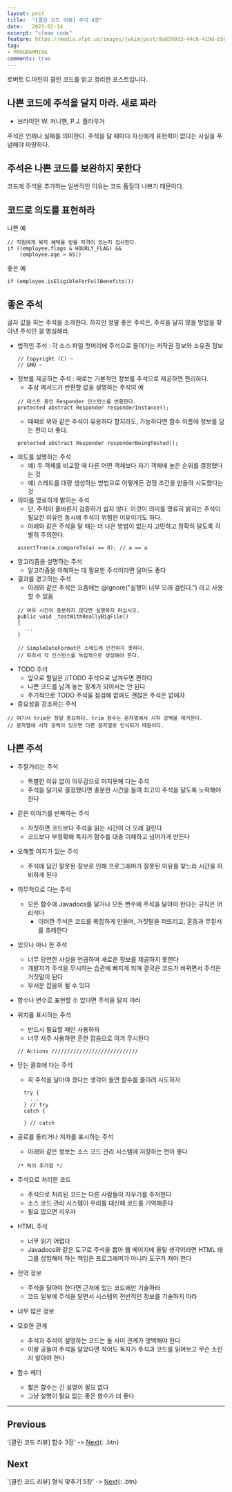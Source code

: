 ```yaml
---
layout: post
title:  "[클린 코드 리뷰] 주석 4장"
date:   2021-02-14
excerpt: "clean code"
feature: https://media.vlpt.us/images/jwkim/post/9a8598d3-44c6-419d-b509-069370dd5c7e/%EA%B7%B8%EB%A6%BC3.png
tag:
- PROGRAMMING
comments: true
---
```


로버트 C.마틴의 클린 코드를 읽고 정리한 포스트입니다.

## 나쁜 코드에 주석을 달지 마라. 새로 짜라
- 브라이언 W. 커니핸, P.J. 플라우거

주석은 언제나 실패를 의미한다. 주석을 달 때마다 자신에게 표현력이 없다는 사실을 푸념해야 마땅하다.

## 주석은 나쁜 코드를 보완하지 못한다
코드에 주석을 추가하는 일반적인 이유는 코드 품질이 나쁘기 때문이다.

## 코드로 의도를 표현하라
나쁜 예
```
// 직원에게 복지 혜택을 받을 자격이 있는지 검사한다.
if ((employee.flags & HOURLY_FLAG) &&
    (employee.age > 65))
```
좋은 예
```
if (employee.isEligibleForFullBenefits())
```

## 좋은 주석
글자 값을 하는 주석을 소개한다. 하지만 정말 좋은 주석은, 주석을 달지 않을 방법을 찾아낸 주석인 걸 명심해라.
* 법적인 주석 : 각 소스 파일 첫머리에 주석으로 들어가는 저작권 정보와 소유권 정보
  ```
  // Copyright (C) ~
  // GNU ~
  ```
* 정보를 제공하는 주석 : 때로는 기본적인 정보를 주석으로 제공하면 편리하다.
  * 추상 메서드가 반환할 값을 설명하는 주석의 예
  ```
  // 테스트 중인 Responder 인스턴스를 반환한다.
  protected abstract Responder responderInstance();
  ```
  * 때때로 위와 같은 주석이 유용하다 할지라도, 가능하다면 함수 이름에 정보를 담는 편이 더 좋다.
  ```
  protected abstract Responder responderBeingTested();
  ```
* 의도를 설명하는 주석
  * 예) 두 객체를 비교할 때 다른 어떤 객체보다 자기 객체에 높은 순위를 결정했다는 것
  * 예) 스레드를 대량 생성하는 방법으로 어떻게든 경쟁 조건을 만들려 시도했다는 것
* 의미를 명료하게 밝히는 주석
  * 단, 주석이 올바른지 검증하기 쉽지 않다. 이것이 의미를 명료히 밝히는 주석이 필요한 이유인 동시에 주석이 위험한 이유이기도 하다.
  * 아래와 같은 주석을 달 때는 더 나은 방법이 없는지 고민하고 정확히 달도록 각별히 주의한다.
  ```
  assertTrue(a.compareTo(a) == 0); // a == a
  ```
* 알고리즘을 설명하는 주석
  * 알고리즘을 이해하는 데 필요한 주석이라면 달아도 좋다
* 결과를 경고하는 주석
  * 아래와 같은 주석은 요즘에는 @Ignore("실행이 너무 오래 걸린다.") 라고 사용할 수 있음
  ```
  // 여유 시간이 충분하지 않다면 실행하지 마십시오.
  public void _testWithReallyBigFile()
  {
    ...
  }
  ```
  ```
  // SimpleDateFormat은 스레드에 안전하지 못하다.
  // 따라서 각 인스턴스를 독립적으로 생성해야 한다.
  ```
* TODO 주석
  * 앞으로 할일은 //TODO 주석으로 남겨두면 편하다
  * 나쁜 코드를 남겨 놓는 핑계가 되어서는 안 된다
  * 주기적으로 TODO 주석을 점검해 없애도 괜찮은 주석은 없애자
* 중요성을 강조하는 주석
```
// 여기서 trim은 정말 중요하다. trim 함수는 문자열에서 시작 공백을 제거한다.
// 문자열에 시작 공백이 있으면 다른 문자열로 인식되기 때문이다.
```

## 나쁜 주석
* 주절거리는 주석
  * 특별한 이유 없이 의무감으로 마지못해 다는 주석
  * 주석을 달기로 결정했다면 충분한 시간을 들여 최고의 주석을 달도록 노력해야 한다
* 같은 이야기를 반복하는 주석
  * 자칫하면 코드보다 주석을 읽는 시간이 더 오래 걸린다
  * 코드보다 부정확해 독자가 함수를 대충 이해하고 넘어가게 만든다
* 오해할 여지가 있는 주석
  * 주석에 담긴 잘못된 정보로 인해 프로그래머가 잘못된 이유를 찾느라 시간을 허비하게 된다
* 의무적으로 다는 주석
  * 모든 함수에 Javadocs를 달거나 모든 변수에 주석을 달아야 한다는 규칙은 어리석다
    * 이러한 주석은 코드를 복잡하게 만들며, 거짓말을 퍼뜨리고, 혼동과 무질서를 초래한다
* 있으나 마나 한 주석
  * 너무 당연한 사실을 언급하며 새로운 정보를 제공하지 못한다
  * 개발자가 주석을 무시하는 습관에 빠지게 되며 결국은 코드가 바뀌면서 주석은 거짓말이 된다
  * 무서운 잡음이 될 수 있다
* 함수나 변수로 표현할 수 있다면 주석을 달지 마라
* 위치를 표시하는 주석
  * 반드시 필요할 때만 사용하자
  * 너무 자주 사용하면 흔한 잡음으로 여겨 무시된다
  ```
  // Actions ////////////////////////////
  ```
* 닫는 괄호에 다는 주석
  * 꼭 주석을 달아야 겠다는 생각이 들면 함수를 줄이려 시도하자
  
  ```
    try {
      ...
    } // try
    catch {

    } // catch
  ```
* 공로를 돌리거나 저자를 표시하는 주석
  * 아래와 같은 정보는 소스 코드 관리 시스템에 저장하는 편이 좋다
  ```
  /* 릭이 추가함 */
  ```
* 주석으로 처리한 코드
  * 주석으로 처리된 코드는 다른 사람들이 지우기를 주저한다
  * 소스 코드 관리 시스템이 우리를 대신해 코드를 기억해준다
  * 필요 없으면 지우자
* HTML 주석
  * 너무 읽기 어렵다
  * Javadocs와 같은 도구로 주석을 뽑아 웹 페이지에 올릴 생각이라면 HTML 태그를 삽입해야 하는 책임은 프로그래머가 아니라 도구가 져야 한다
* 전역 정보
  * 주석을 달아야 한다면 근처에 있는 코드에만 기술하라
  * 코드 일부에 주석을 달면서 시스템의 전반적인 정보를 기술하지 마라
* 너무 많은 정보
* 모호한 관계
  * 주석과 주석이 설명하는 코드는 둘 사이 관계가 명백해야 한다
  * 이왕 공들여 주석을 달았다면 적어도 독자가 주석과 코드를 읽어보고 무슨 소린지 알아야 한다
* 함수 헤더
  * 짧은 함수는 긴 설명이 필요 없다
  * 그냥 설명이 필요 없는 좋은 함수가 더 좋다

---


## Previous
'[클린 코드 리뷰] 함수 3장' -> [Next](https://akfmdl.github.io//programming_clean_code_3/){: .btn}

## Next
'[클린 코드 리뷰] 형식 맞추기 5장' -> [Next](https://akfmdl.github.io//programming_clean_code_5/){: .btn}